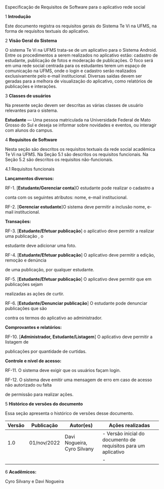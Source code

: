 

Especificação de Requisitos de Software para o aplicativo rede social

1  **Introdução**

Este documento registra os requisitos gerais do Sistema Te Vi na UFMS, na forma de requisitos textuais do aplicativo.

2  **Visão Geral do Sistema**

O sistema Te Vi na UFMS trata-se de um aplicativo para o Sistema Android. Entre os procedimentos a serem realizados no aplicativo estão: cadastro de estudante, publicação de fotos e moderação de publicações. O foco será em uma rede social centrada para os estudantes terem um espaço de comunicação na UFMS, onde o login e cadastro serão realizados exclusivamente pelo e-mail institucional. Diversas saídas devem ser geradas para a melhora de visualização do aplicativo, como relatórios de publicações e interações.

3  **Classes de usuários**

Na presente seção devem ser descritas as várias classes de usuário relevantes para o sistema.


**Estudante** — Uma pessoa matriculada na Universidade Federal de Mato Grosso do Sul e deseja se informar sobre novidades e eventos, ou interagir com alunos do campus.

4  **Requisitos de Software**

Nesta seção são descritos os requisitos textuais da rede social acadêmica Te Vi na UFMS. Na Seção 5.1 são descritos os requisitos funcionais. Na Seção 5.2 são descritos os requisitos não-funcionais.

4.1 Requisitos funcionais

**Lançamentos diversos:**

RF-1. [**Estudante/Gerenciar conta**]O estudante pode realizar o cadastro a

conta  com os seguintes atributos: nome, e-mail institucional.


RF-2. [**Gerenciar estudante**]O sistema deve permitir a inclusão nome, e-mail institucional.

**Transações:**

RF-3. [**Estudante/Efetuar publicação**] o aplicativo deve permitir a realizar uma publicação , o

estudante deve adicionar uma foto.

RF-4. [**Estudante/Efetuar publicação**] O aplicativo deve permitir a edição, remoção e denúncia

de uma publicação, por qualquer estudante.


RF-5. [**Estudante/Efetuar publicação**] O aplicativo deve permitir que em publicações sejam

realizadas as ações de curtir.

RF-6. [**Estudante/Denunciar publicação**] O estudante pode denunciar publicações que são

contra os termos do aplicativo ao administrador.



**Comprovantes e relatórios:**


RF-10. [**Administrador, Estudante/Listagem**] O aplicativo deve permitir a listagem de

publicações por quantidade de curtidas.

**Controle e nível de acesso:**

RF-11. O sistema deve exigir que os usuários façam login.

RF-12. O sistema deve emitir uma mensagem de erro em caso de acesso não autorizado ou falta

de permissão para realizar ações.

5  **Histórico de versões do documento**

Essa seção apresenta o histórico de versões desse documento.



|**Versão**|**Publicação**|**Autor(es)**|**Ações realizadas**|
| - | - | - | - |
|1.0|01/nov/2022|Davi Nogueira, Cyro Silvany|- Versão inicial do documento de requisitos para um aplicativo|
||||-|


6  **Acadêmicos:**

Cyro Silvany e Davi Nogueira
